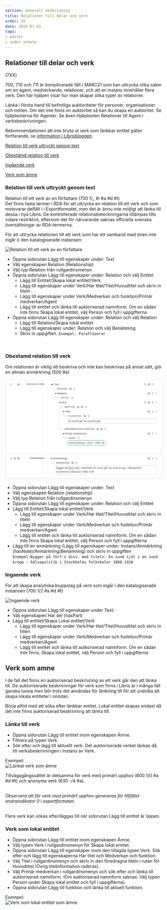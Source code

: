 ```yaml
---
section: Generell beskrivning
title: Relationer till delar och verk
order: 24
date: 2019-07-03
tags:
- editor
- under arbete
---
```


## Relationer till delar och verk 
(7XX)

700, 710 och 711 är komplicerade fält i MARC21 som kan uttrycka olika saker om en agent, medverkande, relationer, och att en instans innehåller flera verk. Den här hjälpen visar hur man skapar olika typer av relationer. 

Länka i första hand till befintliga auktioriteter för personer, organisationer och möten. Om det inte finns en auktoritet så kan du skapa en auktoritet. Se hjälptexterna för Agenter. Se även Hjälptexten Relationer till Agent i verksbeskrivningen.

Rekommendationen att inte bryta ut verk som länkbar entitet gäller fortfarande, se [information i Librisbloggen](http://librisbloggen.kb.se/2018/05/30/verk-och-instans-i-startversionen/).



[Relation till verk uttryckt genom text](#relation-till-verk-uttryckt-genom-text)

[Obestämd relation till verk](#obestamd-relation-till-verk)

[Ingående verk](#ingaende-verk)

[Verk som ämne](#verk-som-amne)

   

### Relation till verk uttryckt genom text 
Relation till ett verk av en författare (700 1/_ #i #a #d #t)
<br/>
Det finns fasta termer i RDA för att uttrycka en relation till ett verk och som motsvarar delfält i i Exportformatet, men det är ännu inte möjligt att länka till dessa i nya Libris. De kontrollerade relationsbeteckningarna tillämpas tills vidare restriktivt, eftersom det för närvarande saknas officiella svenska översättningar av RDA-termerna.

För att uttrycka relationen till ett verk som har ett samband med (men inte ingår i) den katalogiserade instansen:

![Relation till ett verk av en författare](Relationverkauth.png) 

* Öppna sidorutan Lägg till egenskaper under: Text
* Välj egenskapen Relation (Relationship)
* Välj typ Relation från rullgardinsmenyn
* Öppna sidorutan Lägg till egenskaper under: Relation och välj Entitet
  * Lägg till Entitet/Skapa lokal entitet/Verk
  * Lägg till egenskaper under Verk/Har titel/Titel/Huvudtitel och skriv in titeln
  * Lägg till egenskaper under Verk/Medverkan och funktion/Primär medverkan/Agent
  * Lägg till entitet och länka till auktoriserad namnform. Om en sådan inte finns Skapa lokal entitet, välj Person och fyll i uppgifterna
* Öppna sidorutan Lägg till egenskaper under: Relation och välj Relation
  * Lägg till Relation/Skapa lokal entitet
  * Lägg till egenskaper under: Relation och välj Benämning
  * Skriv in uppgiften. ```Exempel: Parafraserar```

 <br/>

### Obestamd relation till verk 
Om relationen är viktig att beskriva och inte kan beskrivas på annat sätt, gör en allmän anmärkning (500 #a)


![Obestämd relation till ett verk](Obestrelationverk.png) 

* Öppna sidorutan Lägg till egenskaper under: Text
* Välj egenskapen Relation (relationship)
* Välj typ Relation från rullgardinsmenyn
* Öppna sidorutan Lägg till egenskaper under: Relation och välj Entitet
* Lägg till Entitet/Skapa lokal entitet/Verk
  * Lägg till egenskaper under Verk/Har titel/Titel/Huvudtitel och skriv in titeln
  * Lägg till egenskaper under Verk/Medverkan och funktion/Primär medverkan/Agent
  * Lägg till entitet och länka till auktoriserad namnform. Om en sådan inte finns Skapa lokal entitet, välj Person och fyll i uppgifterna
* Lägg till en anmärkning (Lägg till egenskaper under: Instans/Anmärkning (hasNote)/Anmärkning/Benämning) och skriv in uppgiften
<br/>```Exempel:Bygger på förf:s diss. med titeln: En sund själ i en sund kropp : hälsopolitik i Stockholms folkskolor 1880-1930```

### Ingaende verk
För att skapa analytiska biuppslag på verk som ingår i den katalogiserade instansen (700 1/2 #a #d #t)

![Ingaende verk](Ingaendeverk.png) 
* Öppna sidorutan Lägg till egenskaper under Text:
* Välj egenskapen Har del (hasPart)
* Lägg till entitet/Skapa Lokal entitet/Verk
  * Lägg till egenskaper under Verk/Har titel/Titel/Huvudtitel och skriv in titlen
  * Lägg till egenskaper under Verk/Medverkan och funktion/Primär medverkan/Agent
  * Lägg till entitet och länka till autkoriserad namnform. Om en sådan inte finns, Skapa lokal entitet, välj Person och fyll i uppgifterna
 
## Verk som amne
I de fall det finns en auktoriserad beskrivning av ett verk går den att länka till. De auktoriserade beskrivningar för verk som finns i Libris är i många fall ganska tunna men bör trots det användas för länkning till för att undvika att skapa lokala entiteter i onödan.

Börja alltid med att söka efter länkbar entitet. Lokal entitet skapas endast då det inte finns auktoriserad beskrivning att länka till. 

### Länka till verk
* Öppna sidorutan Lägg till entitet inom egenskapen Ämne.
* Filtrera på typen Verk.
* Sök efter och lägg till aktuellt verk. Det auktoriserade verket länkas då till verksbeskrivningen i Instans av Verk.

Exempel:
</br>![Länkat verk som ämne](LankatVerkAmne.png)

Tillvägagångssättet är detsamma för verk med primärt upphov (600 1/0 #a #d #t) och anonyma verk (630 -/4 #a).

</br>*Observera att för verk med primärt upphov genereras för tillfället andraindikator 0 i exportformatet.*

</br>Flera verk kan sökas efter/läggas till när sidorutan Lägg till entitet är öppen.

### Verk som lokal entitet
* Öppna sidorutan Lägg till entitet inom egenskapen Ämne.
* Välj typen Verk i rullgardinsmenyn för Skapa lokal entitet.
* Öppna sidorutan Lägg till egenskaper inom den tillagda typen Verk. Sök efter och lägg till egenskaperna Har titel och Medverkan och funktion.
* Välj Titel i rullgardinsmenyn och skriv in den föredragna titeln i rutan för Huvudtitel (Övrig titelinformation raderas).
* Välj Primär medverkan i rullgardinsmenyn och sök efter och länka till auktoriserad namnform. (Om auktoriserad namnform saknas: Välj typen Person under Skapa lokal entitet och fyll i uppgifterna).
* Öppna sidorutan Lägg till funktion och länka till aktuell funktion.

Exempel:
</br>![Verk som lokal entitet som ämne](VerkLokalEntitetAmne.png)
